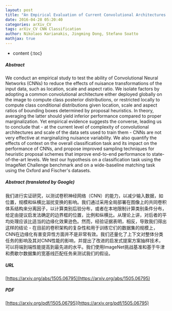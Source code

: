```yaml
---
layout: post
title: "An Empirical Evaluation of Current Convolutional Architectures' Ability to Manage Nuisance Location and Scale Variability"
date: 2016-04-28 05:20:40
categories: arXiv_CV
tags: arXiv_CV CNN Classification
author: Nikolaos Karianakis, Jingming Dong, Stefano Soatto
mathjax: true
---
```


* content
{:toc}

##### Abstract
We conduct an empirical study to test the ability of Convolutional Neural Networks (CNNs) to reduce the effects of nuisance transformations of the input data, such as location, scale and aspect ratio. We isolate factors by adopting a common convolutional architecture either deployed globally on the image to compute class posterior distributions, or restricted locally to compute class conditional distributions given location, scale and aspect ratios of bounding boxes determined by proposal heuristics. In theory, averaging the latter should yield inferior performance compared to proper marginalization. Yet empirical evidence suggests the converse, leading us to conclude that - at the current level of complexity of convolutional architectures and scale of the data sets used to train them - CNNs are not very effective at marginalizing nuisance variability. We also quantify the effects of context on the overall classification task and its impact on the performance of CNNs, and propose improved sampling techniques for heuristic proposal schemes that improve end-to-end performance to state-of-the-art levels. We test our hypothesis on a classification task using the ImageNet Challenge benchmark and on a wide-baseline matching task using the Oxford and Fischer's datasets.

##### Abstract (translated by Google)
我们进行实证研究，以测试卷积神经网络（CNN）的能力，以减少输入数据，如位置，规模和纵横比滋扰变换的影响。我们通过采用全局部署在图像上的共同卷积体系结构来分离因子，以计算类别后验分布，或者在本地限制计算类别条件分布，给定由提议启发法确定的边界框的位置，比例和纵横比。从理论上讲，对后者的平均处理应该比适当的边缘化效果逊色。然而，经验证据表明，相反，导致我们得出这样的结论 - 在目前的卷积架构的复杂性和用于训练它们的数据集的规模上，CNN在边缘化有害变异性方面并不是非常有效。我们还量化了上下文对整体分类任务的影响及其对CNN性能的影响，并提出了改进的启发式提案方案抽样技术，可以将端到端性能提高到最先进的水平。我们使用ImageNet挑战基准和基于牛津和费歇尔数据集的宽基线匹配任务来测试我们的假设。

##### URL
[https://arxiv.org/abs/1505.06795](https://arxiv.org/abs/1505.06795)

##### PDF
[https://arxiv.org/pdf/1505.06795](https://arxiv.org/pdf/1505.06795)

